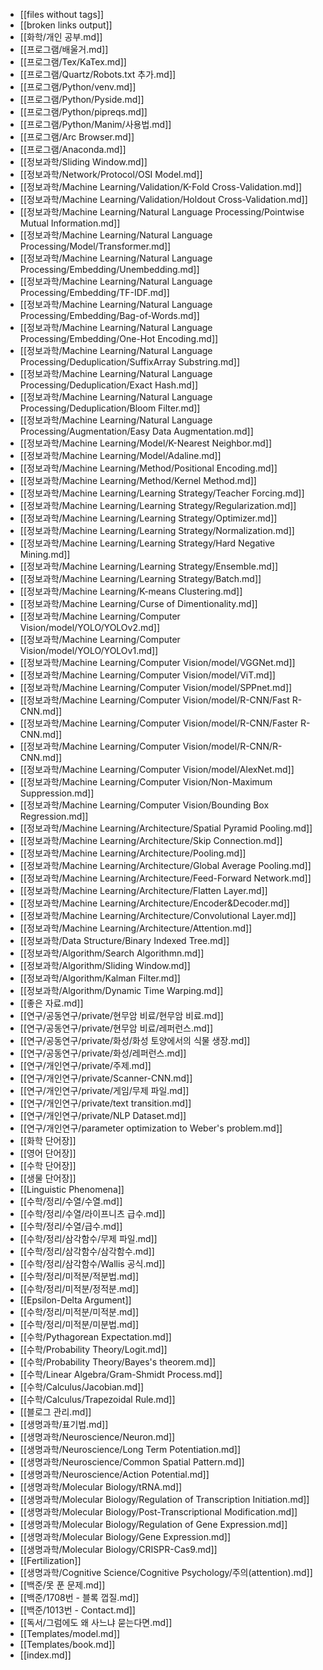 - [[files without tags]]
- [[broken links output]]
- [[화학/개인 공부.md]]
- [[프로그램/배울거.md]]
- [[프로그램/Tex/KaTex.md]]
- [[프로그램/Quartz/Robots.txt 추가.md]]
- [[프로그램/Python/venv.md]]
- [[프로그램/Python/Pyside.md]]
- [[프로그램/Python/pipreqs.md]]
- [[프로그램/Python/Manim/사용법.md]]
- [[프로그램/Arc Browser.md]]
- [[프로그램/Anaconda.md]]
- [[정보과학/Sliding Window.md]]
- [[정보과학/Network/Protocol/OSI Model.md]]
- [[정보과학/Machine Learning/Validation/K-Fold Cross-Validation.md]]
- [[정보과학/Machine Learning/Validation/Holdout Cross-Validation.md]]
- [[정보과학/Machine Learning/Natural Language Processing/Pointwise Mutual Information.md]]
- [[정보과학/Machine Learning/Natural Language Processing/Model/Transformer.md]]
- [[정보과학/Machine Learning/Natural Language Processing/Embedding/Unembedding.md]]
- [[정보과학/Machine Learning/Natural Language Processing/Embedding/TF-IDF.md]]
- [[정보과학/Machine Learning/Natural Language Processing/Embedding/Bag-of-Words.md]]
- [[정보과학/Machine Learning/Natural Language Processing/Embedding/One-Hot Encoding.md]]
- [[정보과학/Machine Learning/Natural Language Processing/Deduplication/SuffixArray Substring.md]]
- [[정보과학/Machine Learning/Natural Language Processing/Deduplication/Exact Hash.md]]
- [[정보과학/Machine Learning/Natural Language Processing/Deduplication/Bloom Filter.md]]
- [[정보과학/Machine Learning/Natural Language Processing/Augmentation/Easy Data Augmentation.md]]
- [[정보과학/Machine Learning/Model/K-Nearest Neighbor.md]]
- [[정보과학/Machine Learning/Model/Adaline.md]]
- [[정보과학/Machine Learning/Method/Positional Encoding.md]]
- [[정보과학/Machine Learning/Method/Kernel Method.md]]
- [[정보과학/Machine Learning/Learning Strategy/Teacher Forcing.md]]
- [[정보과학/Machine Learning/Learning Strategy/Regularization.md]]
- [[정보과학/Machine Learning/Learning Strategy/Optimizer.md]]
- [[정보과학/Machine Learning/Learning Strategy/Normalization.md]]
- [[정보과학/Machine Learning/Learning Strategy/Hard Negative Mining.md]]
- [[정보과학/Machine Learning/Learning Strategy/Ensemble.md]]
- [[정보과학/Machine Learning/Learning Strategy/Batch.md]]
- [[정보과학/Machine Learning/K-means Clustering.md]]
- [[정보과학/Machine Learning/Curse of Dimentionality.md]]
- [[정보과학/Machine Learning/Computer Vision/model/YOLO/YOLOv2.md]]
- [[정보과학/Machine Learning/Computer Vision/model/YOLO/YOLOv1.md]]
- [[정보과학/Machine Learning/Computer Vision/model/VGGNet.md]]
- [[정보과학/Machine Learning/Computer Vision/model/ViT.md]]
- [[정보과학/Machine Learning/Computer Vision/model/SPPnet.md]]
- [[정보과학/Machine Learning/Computer Vision/model/R-CNN/Fast R-CNN.md]]
- [[정보과학/Machine Learning/Computer Vision/model/R-CNN/Faster R-CNN.md]]
- [[정보과학/Machine Learning/Computer Vision/model/R-CNN/R-CNN.md]]
- [[정보과학/Machine Learning/Computer Vision/model/AlexNet.md]]
- [[정보과학/Machine Learning/Computer Vision/Non-Maximum Suppression.md]]
- [[정보과학/Machine Learning/Computer Vision/Bounding Box Regression.md]]
- [[정보과학/Machine Learning/Architecture/Spatial Pyramid Pooling.md]]
- [[정보과학/Machine Learning/Architecture/Skip Connection.md]]
- [[정보과학/Machine Learning/Architecture/Pooling.md]]
- [[정보과학/Machine Learning/Architecture/Global Average Pooling.md]]
- [[정보과학/Machine Learning/Architecture/Feed-Forward Network.md]]
- [[정보과학/Machine Learning/Architecture/Flatten Layer.md]]
- [[정보과학/Machine Learning/Architecture/Encoder&Decoder.md]]
- [[정보과학/Machine Learning/Architecture/Convolutional Layer.md]]
- [[정보과학/Machine Learning/Architecture/Attention.md]]
- [[정보과학/Data Structure/Binary Indexed Tree.md]]
- [[정보과학/Algorithm/Search Algorithmn.md]]
- [[정보과학/Algorithm/Sliding Window.md]]
- [[정보과학/Algorithm/Kalman Filter.md]]
- [[정보과학/Algorithm/Dynamic Time Warping.md]]
- [[좋은 자료.md]]
- [[연구/공동연구/private/현무암 비료/현무암 비료.md]]
- [[연구/공동연구/private/현무암 비료/레퍼런스.md]]
- [[연구/공동연구/private/화성/화성 토양에서의 식물 생장.md]]
- [[연구/공동연구/private/화성/레퍼런스.md]]
- [[연구/개인연구/private/주제.md]]
- [[연구/개인연구/private/Scanner-CNN.md]]
- [[연구/개인연구/private/게임/무제 파일.md]]
- [[연구/개인연구/private/text transition.md]]
- [[연구/개인연구/private/NLP Dataset.md]]
- [[연구/개인연구/parameter optimization to Weber's problem.md]]
- [[화학 단어장]]
- [[영어 단어장]]
- [[수학 단어장]]
- [[생물 단어장]]
- [[Linguistic Phenomena]]
- [[수학/정리/수열/수열.md]]
- [[수학/정리/수열/라이프니츠 급수.md]]
- [[수학/정리/수열/급수.md]]
- [[수학/정리/삼각함수/무제 파일.md]]
- [[수학/정리/삼각함수/삼각함수.md]]
- [[수학/정리/삼각함수/Wallis 공식.md]]
- [[수학/정리/미적분/적분법.md]]
- [[수학/정리/미적분/정적분.md]]
- [[Epsilon-Delta Argument]]
- [[수학/정리/미적분/미적분.md]]
- [[수학/정리/미적분/미분법.md]]
- [[수학/Pythagorean Expectation.md]]
- [[수학/Probability Theory/Logit.md]]
- [[수학/Probability Theory/Bayes's theorem.md]]
- [[수학/Linear Algebra/Gram-Shmidt Process.md]]
- [[수학/Calculus/Jacobian.md]]
- [[수학/Calculus/Trapezoidal Rule.md]]
- [[블로그 관리.md]]
- [[생명과학/표기법.md]]
- [[생명과학/Neuroscience/Neuron.md]]
- [[생명과학/Neuroscience/Long Term Potentiation.md]]
- [[생명과학/Neuroscience/Common Spatial Pattern.md]]
- [[생명과학/Neuroscience/Action Potential.md]]
- [[생명과학/Molecular Biology/tRNA.md]]
- [[생명과학/Molecular Biology/Regulation of Transcription Initiation.md]]
- [[생명과학/Molecular Biology/Post-Transcriptional Modification.md]]
- [[생명과학/Molecular Biology/Regulation of Gene Expression.md]]
- [[생명과학/Molecular Biology/Gene Expression.md]]
- [[생명과학/Molecular Biology/CRISPR-Cas9.md]]
- [[Fertilization]]
- [[생명과학/Cognitive Science/Cognitive Psychology/주의(attention).md]]
- [[백준/못 푼 문제.md]]
- [[백준/1708번 - 블록 껍질.md]]
- [[백준/1013번 - Contact.md]]
- [[독서/그럼에도 왜 사느냐 묻는다면.md]]
- [[Templates/model.md]]
- [[Templates/book.md]]
- [[index.md]]